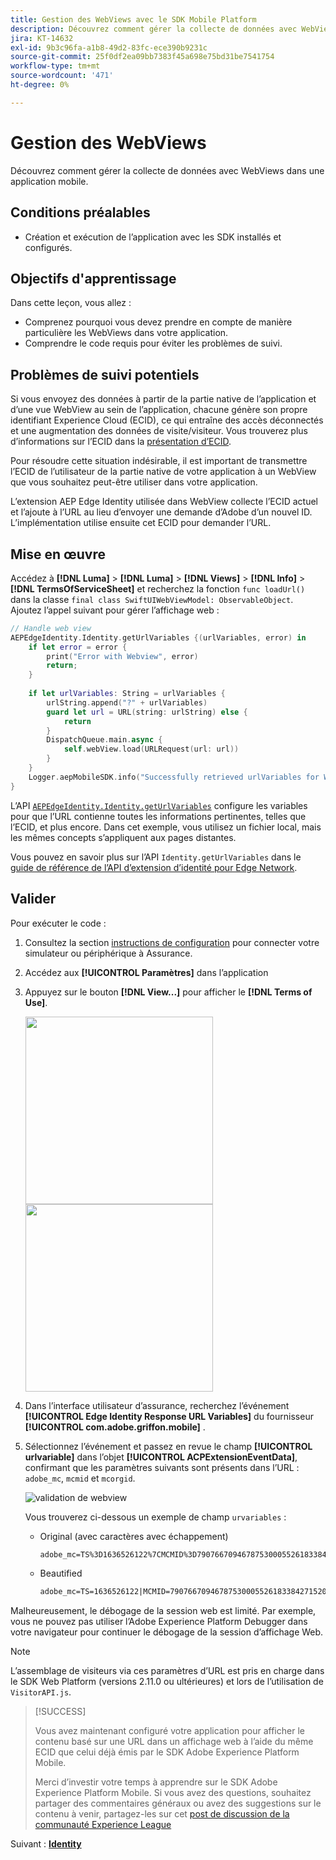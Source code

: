 ```yaml
---
title: Gestion des WebViews avec le SDK Mobile Platform
description: Découvrez comment gérer la collecte de données avec WebViews dans une application mobile.
jira: KT-14632
exl-id: 9b3c96fa-a1b8-49d2-83fc-ece390b9231c
source-git-commit: 25f0df2ea09bb7383f45a698e75bd31be7541754
workflow-type: tm+mt
source-wordcount: '471'
ht-degree: 0%

---
```


# Gestion des WebViews

Découvrez comment gérer la collecte de données avec WebViews dans une application mobile.

## Conditions préalables

* Création et exécution de l’application avec les SDK installés et configurés.

## Objectifs d&#39;apprentissage

Dans cette leçon, vous allez :

* Comprenez pourquoi vous devez prendre en compte de manière particulière les WebViews dans votre application.
* Comprendre le code requis pour éviter les problèmes de suivi.

## Problèmes de suivi potentiels

Si vous envoyez des données à partir de la partie native de l’application et d’une vue WebView au sein de l’application, chacune génère son propre identifiant Experience Cloud (ECID), ce qui entraîne des accès déconnectés et une augmentation des données de visite/visiteur. Vous trouverez plus d’informations sur l’ECID dans la [présentation d’ECID](https://experienceleague.adobe.com/docs/experience-platform/identity/ecid.html?lang=fr).

Pour résoudre cette situation indésirable, il est important de transmettre l’ECID de l’utilisateur de la partie native de votre application à un WebView que vous souhaitez peut-être utiliser dans votre application.

L’extension AEP Edge Identity utilisée dans WebView collecte l’ECID actuel et l’ajoute à l’URL au lieu d’envoyer une demande d’Adobe d’un nouvel ID. L’implémentation utilise ensuite cet ECID pour demander l’URL.

## Mise en œuvre

Accédez à **[!DNL Luma]** > **[!DNL Luma]** > **[!DNL Views]** > **[!DNL Info]** > **[!DNL TermsOfServiceSheet]** et recherchez la fonction `func loadUrl()` dans la classe `final class SwiftUIWebViewModel: ObservableObject`. Ajoutez l’appel suivant pour gérer l’affichage web :

```swift
// Handle web view
AEPEdgeIdentity.Identity.getUrlVariables {(urlVariables, error) in
    if let error = error {
        print("Error with Webview", error)
        return;
    }
    
    if let urlVariables: String = urlVariables {
        urlString.append("?" + urlVariables)
        guard let url = URL(string: urlString) else {
            return
        }
        DispatchQueue.main.async {
            self.webView.load(URLRequest(url: url))
        }
    }
    Logger.aepMobileSDK.info("Successfully retrieved urlVariables for WebView, final URL: \(urlString)")
}
```

L’API [`AEPEdgeIdentity.Identity.getUrlVariables`](https://developer.adobe.com/client-sdks/documentation/identity-for-edge-network/api-reference/#geturlvariables) configure les variables pour que l’URL contienne toutes les informations pertinentes, telles que l’ECID, et plus encore. Dans cet exemple, vous utilisez un fichier local, mais les mêmes concepts s’appliquent aux pages distantes.

Vous pouvez en savoir plus sur l’API `Identity.getUrlVariables` dans le [guide de référence de l’API d’extension d’identité pour Edge Network](https://developer.adobe.com/client-sdks/documentation/identity-for-edge-network/api-reference/#geturlvariables).

## Valider

Pour exécuter le code :

1. Consultez la section [instructions de configuration](assurance.md#connecting-to-a-session) pour connecter votre simulateur ou périphérique à Assurance.
1. Accédez aux **[!UICONTROL Paramètres]** dans l’application
1. Appuyez sur le bouton **[!DNL View...]** pour afficher le **[!DNL Terms of Use]**.

   <img src="./assets/tou1.png" width="300" /> <img src="./assets/tou2.png" width="300" />

1. Dans l’interface utilisateur d’assurance, recherchez l’événement **[!UICONTROL Edge Identity Response URL Variables]** du fournisseur **[!UICONTROL com.adobe.griffon.mobile]** .
1. Sélectionnez l’événement et passez en revue le champ **[!UICONTROL urlvariable]** dans l’objet **[!UICONTROL ACPExtensionEventData]**, confirmant que les paramètres suivants sont présents dans l’URL : `adobe_mc`, `mcmid` et `mcorgid`.

   ![validation de webview](assets/webview-validation.png)

   Vous trouverez ci-dessous un exemple de champ `urvariables` :

   * Original (avec caractères avec échappement)

     ```html
     adobe_mc=TS%3D1636526122%7CMCMID%3D79076670946787530005526183384271520749%7CMCORGID%3D7ABB3E6A5A7491460A495D61%40AdobeOrg
     ```

   * Beautified

     ```html
     adobe_mc=TS=1636526122|MCMID=79076670946787530005526183384271520749|MCORGID=7ABB3E6A5A7491460A495D61@AdobeOrg
     ```

Malheureusement, le débogage de la session web est limité. Par exemple, vous ne pouvez pas utiliser l’Adobe Experience Platform Debugger dans votre navigateur pour continuer le débogage de la session d’affichage Web.

>[!NOTE]
>
>L’assemblage de visiteurs via ces paramètres d’URL est pris en charge dans le SDK Web Platform (versions 2.11.0 ou ultérieures) et lors de l’utilisation de `VisitorAPI.js`.


>[!SUCCESS]
>
>Vous avez maintenant configuré votre application pour afficher le contenu basé sur une URL dans un affichage web à l’aide du même ECID que celui déjà émis par le SDK Adobe Experience Platform Mobile.
>
>Merci d’investir votre temps à apprendre sur le SDK Adobe Experience Platform Mobile. Si vous avez des questions, souhaitez partager des commentaires généraux ou avez des suggestions sur le contenu à venir, partagez-les sur cet [post de discussion de la communauté Experience League](https://experienceleaguecommunities.adobe.com/t5/adobe-experience-platform-data/tutorial-discussion-implement-adobe-experience-cloud-in-mobile/td-p/443796?profile.language=fr)

Suivant : **[Identity](identity.md)**
